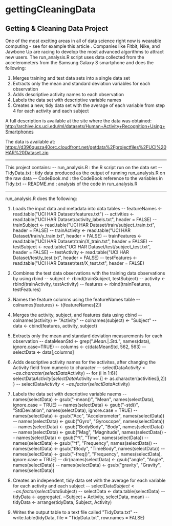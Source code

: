 # gettingCleaningData
Getting &amp; Cleaning Data Project
---------------------------------------------------------------------------------------------------------------------------
One of the most exciting areas in all of data science right now is wearable computing - see for example this article . Companies like Fitbit, Nike, and Jawbone Up are racing to develop the most advanced algorithms to attract new users. The run_analysis.R script uses data collected from the accelerometers from the Samsung Galaxy S smartphone and does the following:
1. Merges training and test data sets into a single data set
2. Extracts only the mean and standard deviation variables for each observation
3. Adds descriptive activity names to each observation
4. Labels the data set with descriptive variable names
5. Creates a new, tidy data set with the average of each variable from step 4 for each activity and each subject

A full description is available at the site where the data was obtained: http://archive.ics.uci.edu/ml/datasets/Human+Activity+Recognition+Using+Smartphones 

The data is available at: https://d396qusza40orc.cloudfront.net/getdata%2Fprojectfiles%2FUCI%20HAR%20Dataset.zip

---------------------------------------------------------------------------------------------------------------------------
This project contains:
-- run_analysis.R : the R script run on the data set
-- TidyData.txt : tidy data produced as the output of running run_analysis.R on the raw data
-- CodeBook.md : the CodeBook reference to the variables in Tidy.txt
-- README.md : analysis of the code in run_analysis.R

---------------------------------------------------------------------------------------------------------------------------
run_analysis.R does the following:

1. Loads the input data and metadata into data tables
-- featureNames <- read.table("UCI HAR Dataset/features.txt")
-- activities <- read.table("UCI HAR Dataset/activity_labels.txt", header = FALSE)
-- trainSubject <- read.table("UCI HAR Dataset/train/subject_train.txt", header = FALSE)
-- trainActivity <- read.table("UCI HAR Dataset/train/y_train.txt", header = FALSE)
-- trainFeatures <- read.table("UCI HAR Dataset/train/X_train.txt", header = FALSE)
-- testSubject <- read.table("UCI HAR Dataset/test/subject_test.txt", header = FALSE)
-- testActivity <- read.table("UCI HAR Dataset/test/y_test.txt", header = FALSE)
-- testFeatures <- read.table("UCI HAR Dataset/test/X_test.txt", header = FALSE)

2. Combines the test data observations with the training data observations by using rbind
-- subject <- rbind(trainSubject, testSubject)
-- activity <- rbind(trainActivity, testActivity)
-- features <- rbind(trainFeatures, testFeatures)

3. Names the feature columns using the featureNames table
-- colnames(features) <- t(featureNames[2])

4. Merges the activity, subject, and features data using cbind
-- colnames(activity) <- "Activity"
-- colnames(subject) <- "Subject"
-- data <- cbind(features, activity, subject)

5. Extracts only the mean and standard deviation measurements for each observation
-- dataMeanStd <- grep(".*Mean.*|.*Std.*", names(data), 
                    ignore.case=TRUE)
-- columns <- c(dataMeanStd, 562, 563)
-- selectData <- data[,columns]

6. Adds descriptive activity names for the activites, after changing the Activity field from numeric to character
-- selectData$Activity <- as.character(selectData$Activity)
-- for (i in 1:6){
        selectData$Activity[selectData$Activity == i] 
        <- as.character(activities[i,2])
}
-- selectData$Activity <- as.factor(selectData$Activity)

7. Labels the data set with descriptive variable naems
-- names(selectData) <- gsub("-mean()", "Mean", names(selectData), ignore.case = TRUE)
-- names(selectData) <- gsub("-std()", "StdDeviation", names(selectData), ignore.case = TRUE)
-- names(selectData) <- gsub("Acc", "Accelerometer", names(selectData))
-- names(selectData) <- gsub("Gyro", "Gyroscope", names(selectData))
-- names(selectData) <- gsub("BodyBody", "Body", names(selectData))
-- names(selectData) <- gsub("Mag", "Magnitude", names(selectData))
-- names(selectData) <- gsub("^t", "Time", names(selectData))
-- names(selectData) <- gsub("^f", "Frequency", names(selectData))
-- names(selectData) <- gsub("tBody", "TimeBody", names(selectData))
-- names(selectData) <- gsub("-freq()", "Frequency", names(selectData), ignore.case = TRUE)
-- dir(names(selectData) <- gsub("angle", "Angle", names(selectData))
-- names(selectData) <- gsub("gravity", "Gravity", names(selectData))

8. Creates an independent, tidy data set with the average for each variable for each activity and each subject
-- selectData$Subject <- as.factor(selectData$Subject)
-- selectData <- data.table(selectData)
-- tidyData <- aggregate(. ~Subject + Activity, selectData, mean)
-- tidyData <- arrange(tidyData, Subject, Activity)

9. Writes the output table to a text file called "TidyData.txt"
-- write.table(tidyData, file = "TidyData.txt", row.names = FALSE)


